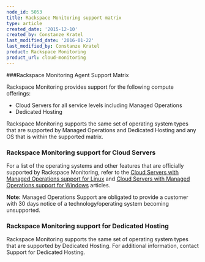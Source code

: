 ```yaml
---
node_id: 5053
title: Rackspace Monitoring support matrix
type: article
created_date: '2015-12-10'
created_by: Constanze Kratel
last_modified_date: '2016-01-22'
last_modified_by: Constanze Kratel
product: Rackspace Monitoring
product_url: cloud-monitoring
---
```


###Rackspace Monitoring Agent Support Matrix


Rackspace Monitoring provides support for the following compute
offerings:

-   Cloud Servers for all service levels including Managed Operations
-   Dedicated Hosting

Rackspace Monitoring supports the same set of operating system types
that are supported by Managed Operations and Dedicated Hosting and any
<span class="message_body">OS that is within the supported
matrix</span>.

### Rackspace Monitoring support for Cloud Servers

For a list of the operating systems and other features that are
officially supported by Rackspace Monitoring, refer to the [Cloud
Servers with Managed Operations support for
Linux](/how-to/cloud-servers-with-managed-operations-support-for-linux)
and [Cloud Servers with Managed Operations support for
Windows](/how-to/cloud-servers-with-managed-operations-support-for-windows)
articles.

**Note:** Managed Operations
Support are obligated to provide a customer with 30 days notice of a
technology/operating system becoming unsupported.

### Rackspace Monitoring support for Dedicated Hosting

Rackspace Monitoring supports the same set of operating system types
that are supported by Dedicated Hosting. For additional information,
contact Support for Dedicated Hosting.

